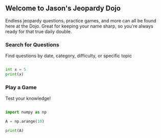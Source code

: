 ## Welcome to Jason's Jeopardy Dojo

Endless jeopardy questions, practice games, and more can all be found here at the Dojo. Great for keeping your name sharp, so you're always ready for that true daily double.

### Search for Questions

Find questions by date, category, difficulty, or specific topic 

```python

int x = 5
print(x)

```

### Play a Game

Test your knowledge! 

```python

import numpy as np

A = np.arange(10)

print(A)

```